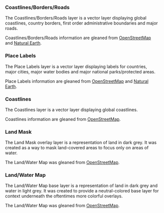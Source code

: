 ### Coastlines/Borders/Roads
The Coastlines/Borders/Roads layer is a vector layer displaying global coastlines, country borders, first order administrative boundaries and major roads.

Coastlines/Borders/Roads information are gleaned from [OpenStreetMap](https://www.openstreetmap.org/copyright) and [Natural Earth](https://www.naturalearthdata.com/).

### Place Labels
The Place Labels layer is a vector layer displaying labels for countries, major cities, major water bodies and major national parks/protected areas.

Place Labels information are gleaned from [OpenStreetMap](https://www.openstreetmap.org/copyright) and [Natural Earth](https://www.naturalearthdata.com/).

### Coastlines
The Coastlines layer is a vector layer displaying global coastlines.

Coastlines information are gleaned from [OpenStreetMap](https://www.openstreetmap.org/copyright).

### Land Mask
The Land Mask overlay layer is a representation of land in dark grey. It was created as a way to mask land-covered areas to focus only on areas of water.

The Land/Water Map was gleaned from [OpenStreetMap](https://www.openstreetmap.org/copyright).

### Land/Water Map
The Land/Water Map base layer is a representation of land in dark grey and water in light grey.  It was created to provide a neutral-colored base layer for context underneath the oftentimes more colorful overlays.

The Land/Water Map was gleaned from [OpenStreetMap](https://www.openstreetmap.org/copyright).
